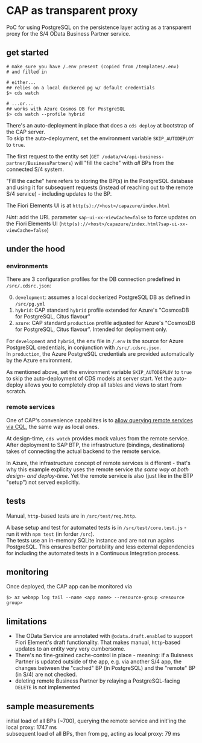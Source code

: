# CAP as transparent proxy

PoC for using PostgreSQL on the persistence layer acting as a transparent proxy for the S/4 OData Business Partner service.

## get started

```shell
# make sure you have /.env present (copied from /templates/.env)
# and filled in

# either...
## relies on a local dockered pg w/ default credentials
$> cds watch

# ...or...
## works with Azure Cosmos DB for PostgreSQL
$> cds watch --profile hybrid
```

There's an auto-deployment in place that does a `cds deploy` at bootstrap of the CAP server.  
To skip the auto-deployment, set the environment variable `SKIP_AUTODEPLOY` to `true`.

The first request to the entity set (`GET /odata/v4/api-business-partner/BusinessPartners`) will "fill the cache" with _all_ BPs from the connected S/4 system.

"Fill the cache" here refers to storing the BP(s) in the PostgreSQL database and using it for subsequent requests (instead of reaching out to the remote S/4 service) - including updates to the BP.

The Fiori Elements UI is at `http(s)://<host>/capazure/index.html`

_Hint_: add the URL parameter `sap-ui-xx-viewCache=false` to force updates on the Fiori Elements UI (`http(s)://<host>/capazure/index.html?sap-ui-xx-viewCache=false`)

## under the hood

### environments

There are 3 configuration profiles for the DB connection predefined in `/src/.cdsrc.json`:

0. `development`: assumes a local dockerized PostgreSQL DB as defined in `/src/pg.yml`
1. `hybrid`: CAP standard `hybrid` profile extended for Azure's "CosmosDB for PostgreSQL, Citus flavour"
2. `azure`: CAP standard `production` profile adjusted for Azure's "CosmosDB for PostgreSQL, Citus flavour". Intended for deployment only.

For `development` and `hybrid`, the env file in `/.env` is the source for Azure PostgreSQL credentials, in conjunction with `/src/.cdsrc.json`.  
In `production`, the Azure PostgreSQL credentials are provided automatically by the Azure environment.

As mentioned above, set the environment variable `SKIP_AUTODEPLOY` to `true` to skip the auto-deployment of CDS models at server start. Yet the auto-deploy allows you to completely drop all tables and views to start from scratch.

### remote services

One of CAP's convenience capabilites is to [allow querying remote services](https://cap.cloud.sap/docs/guides/using-services#execute-queries) [via CQL](https://cap.cloud.sap/docs/cds/cql), the same way as local ones. 

At design-time, `cds watch` provides mock values from the remote service. After deployment to SAP BTP, the infrastructure (bindings, destinations) takes of connecting the actual backend to the remote service.

In Azure, the infrastructure concept of remote services is different - that's why this example explicity uses the remote service _the same way_ *at both design- and deploy-time*. Yet the remote service is also (just like in the BTP "setup") not served explicitly.

## tests

Manual, `http`-based tests are in `/src/test/req.http`.

A base setup and test for automated tests is in `/src/test/core.test.js` - run it with `npm test` (in forder `/src`).   
The tests use an in-memory SQLite instance and are not run agains PostgreSQL. This ensures better portability and less external dependencies for including the automated tests in a Continuous Integration process.

## monitoring

Once deployed, the CAP app can be monitored via

`$> az webapp log tail --name <app name> --resource-group <resource group>`

## limitations

- The OData Service are annotated with `@odata.draft.enabled` to support Fiori Element's draft functionality. 
  That makes manual, `http`-based updates to an entity very very cumbersome.
- There's no fine-grained cache-control in place - meaning: if a Buisness Partner is updated outside of the app, e.g. via another S/4 app, the changes between the "cached" BP (in PostgreSQL) and the "remote" BP (in S/4) are not checked.
- deleting remote Business Partner by relaying a PostgreSQL-facing `DELETE` is not implemented

## sample measurements

initial load of all BPs (~700), querying the remote service and init'ing the local proxy: 1747 ms  
subsequent load of all BPs, then from pg, acting as local proxy: 79 ms
